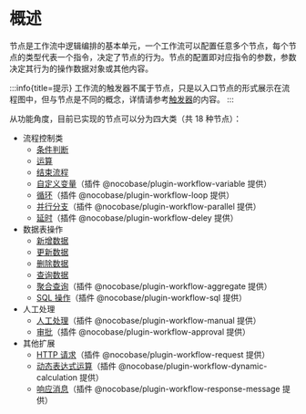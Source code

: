 # 概述

节点是工作流中逻辑编排的基本单元，一个工作流可以配置任意多个节点，每个节点的类型代表一个指令，决定了节点的行为。节点的配置即对应指令的参数，参数决定其行为的操作数据对象或其他内容。

:::info{title=提示}
工作流的触发器不属于节点，只是以入口节点的形式展示在流程图中，但与节点是不同的概念，详情请参考[触发器](../../triggers/index/index.md)的内容。
:::

从功能角度，目前已实现的节点可以分为四大类（共 18 种节点）：

- 流程控制类
  - [条件判断](../condition/index.md)
  - [运算](../calculation/index.md)
  - [结束流程](../end/index.md)
  - [自定义变量](../../../../workflow-variable/index/index.md)（插件 @nocobase/plugin-workflow-variable 提供）
  - [循环](../../../../workflow-loop/index/index.md)（插件 @nocobase/plugin-workflow-loop 提供）
  - [并行分支](../../../../workflow-parallel/index/index.md)（插件 @nocobase/plugin-workflow-parallel 提供）
  - [延时](../../../../workflow-delay/index/index.md)（插件 @nocobase/plugin-workflow-deley 提供）
- 数据表操作
  - [新增数据](../create/index.md)
  - [更新数据](../update/index.md)
  - [删除数据](../destroy/index.md)
  - [查询数据](../query/index.md)
  - [聚合查询](../../../../workflow-aggregate/index/index.md)（插件 @nocobase/plugin-workflow-aggregate 提供）
  - [SQL 操作](../../../../workflow-sql/index/index.md)（插件 @nocobase/plugin-workflow-sql 提供）
- 人工处理
  - [人工处理](../../../../workflow-manual/index/index.md)（插件 @nocobase/plugin-workflow-manual 提供）
  - [审批](../../../../workflow-approval/index/index.md)（插件 @nocobase/plugin-workflow-approval 提供）
- 其他扩展
  - [HTTP 请求](../../../../workflow-request/index/index.md)（插件 @nocobase/plugin-workflow-request 提供）
  - [动态表达式运算](../../../../workflow-dynamic-calculation/index/index.md)（插件 @nocobase/plugin-workflow-dynamic-calculation 提供）
  - [响应消息](../../../../workflow-response-message/index/index.md)（插件 @nocobase/plugin-workflow-response-message 提供）
